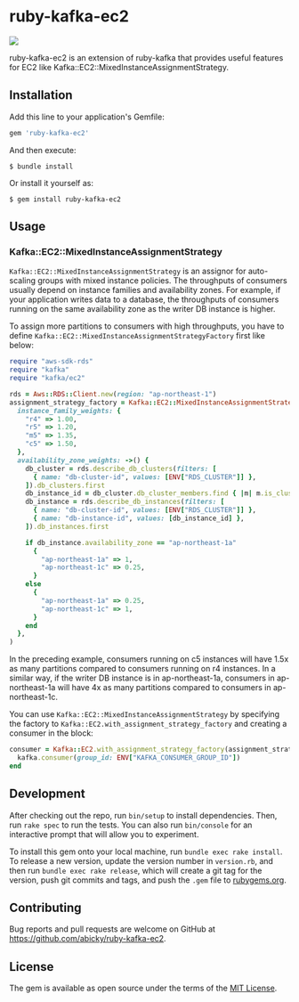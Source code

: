 # ruby-kafka-ec2

![](https://github.com/abicky/ruby-kafka-ec2/workflows/CI/badge.svg?branch=master)

ruby-kafka-ec2 is an extension of ruby-kafka that provides useful features for EC2 like Kafka::EC2::MixedInstanceAssignmentStrategy.

## Installation

Add this line to your application's Gemfile:

```ruby
gem 'ruby-kafka-ec2'
```

And then execute:

    $ bundle install

Or install it yourself as:

    $ gem install ruby-kafka-ec2

## Usage

### Kafka::EC2::MixedInstanceAssignmentStrategy

`Kafka::EC2::MixedInstanceAssignmentStrategy` is an assignor for auto-scaling groups with mixed instance policies. The throughputs of consumers usually depend on instance families and availability zones. For example, if your application writes data to a database, the throughputs of consumers running on the same availability zone as the writer DB instance is higher.

To assign more partitions to consumers with high throughputs, you have to define `Kafka::EC2::MixedInstanceAssignmentStrategyFactory` first like below:

```ruby
require "aws-sdk-rds"
require "kafka"
require "kafka/ec2"

rds = Aws::RDS::Client.new(region: "ap-northeast-1")
assignment_strategy_factory = Kafka::EC2::MixedInstanceAssignmentStrategyFactory.new(
  instance_family_weights: {
    "r4" => 1.00,
    "r5" => 1.20,
    "m5" => 1.35,
    "c5" => 1.50,
  },
  availability_zone_weights: ->() {
    db_cluster = rds.describe_db_clusters(filters: [
      { name: "db-cluster-id", values: [ENV["RDS_CLUSTER"]] },
    ]).db_clusters.first
    db_instance_id = db_cluster.db_cluster_members.find { |m| m.is_cluster_writer }.db_instance_identifier
    db_instance = rds.describe_db_instances(filters: [
      { name: "db-cluster-id", values: [ENV["RDS_CLUSTER"]] },
      { name: "db-instance-id", values: [db_instance_id] },
    ]).db_instances.first

    if db_instance.availability_zone == "ap-northeast-1a"
      {
        "ap-northeast-1a" => 1,
        "ap-northeast-1c" => 0.25,
      }
    else
      {
        "ap-northeast-1a" => 0.25,
        "ap-northeast-1c" => 1,
      }
    end
  },
)
```

In the preceding example, consumers running on c5 instances will have 1.5x as many partitions compared to consumers running on r4 instances. In a similar way, if the writer DB instance is in ap-northeast-1a, consumers in ap-northeast-1a will have 4x as many partitions compared to consumers in ap-northeast-1c.

You can use `Kafka::EC2::MixedInstanceAssignmentStrategy` by specifying the factory to `Kafka::EC2.with_assignment_strategy_factory` and creating a consumer in the block:


```ruby
consumer = Kafka::EC2.with_assignment_strategy_factory(assignment_strategy_factory) do
  kafka.consumer(group_id: ENV["KAFKA_CONSUMER_GROUP_ID"])
end
```

## Development

After checking out the repo, run `bin/setup` to install dependencies. Then, run `rake spec` to run the tests. You can also run `bin/console` for an interactive prompt that will allow you to experiment.

To install this gem onto your local machine, run `bundle exec rake install`. To release a new version, update the version number in `version.rb`, and then run `bundle exec rake release`, which will create a git tag for the version, push git commits and tags, and push the `.gem` file to [rubygems.org](https://rubygems.org).

## Contributing

Bug reports and pull requests are welcome on GitHub at https://github.com/abicky/ruby-kafka-ec2.


## License

The gem is available as open source under the terms of the [MIT License](https://opensource.org/licenses/MIT).
